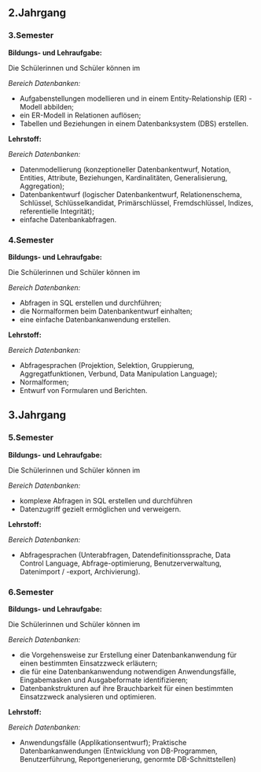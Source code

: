 ## 2.Jahrgang

### 3.Semester

**Bildungs- und Lehraufgabe:**

Die Schülerinnen und Schüler können im 

*Bereich Datenbanken:*

- Aufgabenstellungen modellieren und in einem Entity-Relationship (ER) - Modell abbilden;
- ein ER-Modell in Relationen auflösen;
- Tabellen und Beziehungen in einem Datenbanksystem (DBS) erstellen.

**Lehrstoff:**

*Bereich Datenbanken:*

- Datenmodellierung (konzeptioneller Datenbankentwurf, Notation, Entities, Attribute, Beziehungen, Kardinalitäten, Generalisierung, Aggregation); 
- Datenbankentwurf (logischer Datenbankentwurf, Relationenschema, Schlüssel, Schlüsselkandidat, Primärschlüssel, Fremdschlüssel, Indizes, referentielle Integrität); 
- einfache Datenbankabfragen.

### 4.Semester

**Bildungs- und Lehraufgabe:**

Die Schülerinnen und Schüler können im 

*Bereich Datenbanken:*

- Abfragen in SQL erstellen und durchführen;
- die Normalformen beim Datenbankentwurf einhalten;
- eine einfache Datenbankanwendung erstellen.

**Lehrstoff:**

*Bereich Datenbanken:*

- Abfragesprachen (Projektion, Selektion, Gruppierung, Aggregatfunktionen, Verbund, Data Manipulation Language); 
- Normalformen; 
- Entwurf von Formularen und Berichten.

## 3.Jahrgang

### 5.Semester

**Bildungs- und Lehraufgabe:**

Die Schülerinnen und Schüler können im 

*Bereich Datenbanken:*

- komplexe Abfragen in SQL erstellen und durchführen
- Datenzugriff gezielt ermöglichen und verweigern.

**Lehrstoff:**

*Bereich Datenbanken:*

- Abfragesprachen (Unterabfragen, Datendefinitionssprache, Data Control Language, Abfrage-optimierung, Benutzerverwaltung, Datenimport / -export, Archivierung).

### 6.Semester

**Bildungs- und Lehraufgabe:**

Die Schülerinnen und Schüler können im 

*Bereich Datenbanken:*

- die Vorgehensweise zur Erstellung einer Datenbankanwendung für einen bestimmten Einsatzzweck erläutern;
- die für eine Datenbankanwendung notwendigen Anwendungsfälle, Eingabemasken und Ausgabeformate identifizieren;
- Datenbankstrukturen auf ihre Brauchbarkeit für einen bestimmten Einsatzzweck analysieren und optimieren.

**Lehrstoff:**

*Bereich Datenbanken:*

- Anwendungsfälle (Applikationsentwurf); Praktische Datenbankanwendungen (Entwicklung von DB-Programmen, Benutzerführung, Reportgenerierung, genormte DB-Schnittstellen)
